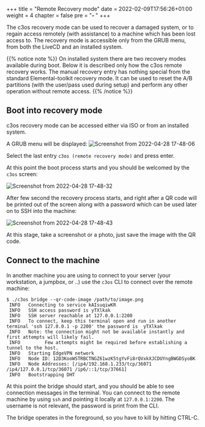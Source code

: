 +++
title = "Remote Recovery mode"
date = 2022-02-09T17:56:26+01:00
weight = 4
chapter = false
pre = "<b>- </b>"
+++

The c3os recovery mode can be used to recover a damaged system, or to regain access remotely (with assistance) to a machine which has been lost access to. The recovery mode is accessible only from the GRUB menu, from both the LiveCD and an installed system.

{{% notice note %}}
On installed system there are two recovery modes available during boot. Below it is described only how the c3os remote recovery works. The manual recovery entry has nothing special from the standard Elemental-toolkit recovery mode. It can be used to reset the A/B partitions (with the user/pass used during setup) and perform any other operation without remote access.
{{% /notice %}}

## Boot into recovery mode

c3os recovery mode can be accessed either via ISO or from an installed system.

A GRUB menu will be displayed:
![Screenshot from 2022-04-28 17-48-06](https://user-images.githubusercontent.com/2420543/165800177-3e4cccd8-f67c-43a2-bd88-329478539400.png)

Select the last entry `c3os (remote recovery mode)` and press enter.

At this point the boot process starts and you should be welcomed by the `c3os` screen: 

![Screenshot from 2022-04-28 17-48-32](https://user-images.githubusercontent.com/2420543/165800182-9aa29c90-09e9-4c53-b3c7-c8ced262e3ac.png)

After few second the recovery process starts, and right after a QR code will be printed out of the screen along with a password which can be used later on to SSH into the machine:

![Screenshot from 2022-04-28 17-48-43](https://user-images.githubusercontent.com/2420543/165800187-4d2fe04e-c501-4ad8-a29f-32a0110eaa72.png)

At this stage, take a screenshot or a photo, just save the image with the QR code.

## Connect to the machine

In another machine you are using to connect to your server (your workstation, a jumpbox, or ..) use the `c3os` CLI to connect over the remote machine:

```
$ ./c3os bridge --qr-code-image /path/to/image.png
 INFO   Connecting to service kAIsuqiwKR
 INFO   SSH access password is yTXlkak
 INFO   SSH server reachable at 127.0.0.1:2200
 INFO   To connect, keep this terminal open and run in another terminal 'ssh 127.0.0.1 -p 2200' the password is  yTXlkak
 INFO   Note: the connection might not be available instantly and first attempts will likely fail.
 INFO         Few attempts might be required before establishing a tunnel to the host.
 INFO   Starting EdgeVPN network
 INFO   Node ID: 12D3KooWSTRBCTNGZ61wzK5tgYvFi8rQVxkXJCDUYngBWGDSyoBK
 INFO   Node Addresses: [/ip4/192.168.1.233/tcp/36071 /ip4/127.0.0.1/tcp/36071 /ip6/::1/tcp/37661]
 INFO   Bootstrapping DHT
```

At this point the bridge should start, and you should be able to see connection messages in the terminal. You can connect to the remote machine by using `ssh` and pointing it locally at `127.0.0.1:2200`. The username is not relevant, the password is print from the CLI.

The bridge operates in the foreground, so you have to kill by hitting CTRL-C.
